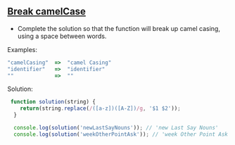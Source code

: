 ## [Break camelCase](https://www.codewars.com/kata/5208f99aee097e6552000148/javascript)

- Complete the solution so that the function will break up camel casing, using a space between words.

Examples:
```js
"camelCasing"  =>  "camel Casing"
"identifier"   =>  "identifier"
""             =>  ""
``` 

Solution:
```js 
 function solution(string) {
    return(string.replace(/([a-z])([A-Z])/g, '$1 $2')); 
  } 

  console.log(solution('newLastSayNouns')); // 'new Last Say Nouns' 
  console.log(solution('weekOtherPointAsk')); // 'week Other Point Ask' 
```